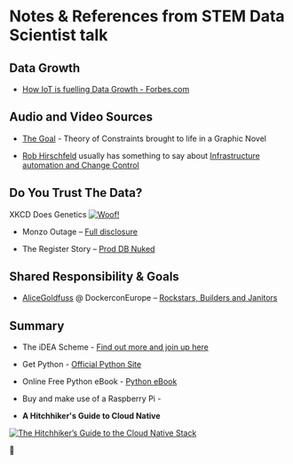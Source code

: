 # Notes & References from STEM Data Scientist talk




## Data Growth

* [How IoT is fuelling Data Growth - Forbes.com](https://www.forbes.com/sites/louiscolumbus/2017/12/10/2017-roundup-of-internet-of-things-forecasts/)



## Audio and Video Sources

* [The Goal](https://wordery.com/the-goal-eliyahu-m-goldratt-9780884272076) - Theory of Constraints brought to life in a Graphic Novel

* [Rob Hirschfeld](https://www.twitter.com/zehickle) usually has something to say about [Infrastructure automation and Change Control](https://robhirschfeld.com/)



## Do You Trust The Data?

XKCD Does Genetics [![Woof!](https://imgs.xkcd.com/comics/genetic_testing.png)](https://xkcd.com/1706)

* Monzo Outage – [Full disclosure](https://community.monzo.com/t/resolved-current-account-payments-may-fail-major-outage-27-10-2017/26296/94)

* The Register Story – [Prod DB Nuked](https://www.theregister.co.uk/2017/06/05/dev_accidentally_nuked_production_database_was_allegedly_instantly_fired/)

## Shared Responsibility & Goals

* [AliceGoldfuss](https://www.twitter.com/alicegoldfuss) @ DockerconEurope – [Rockstars, Builders and Janitors](https://www.youtube.com/watch?v=eZp3W4qYhJc)



## Summary

* The iDEA Scheme - [Find out more and join up here](https://idea.org.uk/#big-idea)

* Get Python - [Official Python Site](https://www.python.org/)

* Online Free Python eBook - [Python eBook](http://do.co/python-book)

* Buy and make use of a Raspberry Pi - 

* **A Hitchhiker's Guide to Cloud Native**

 [![The Hitchhiker’s Guide to the Cloud Native Stack](https://i.ytimg.com/vi/eMMkOyZwam4/hqdefault.jpg)](https://www.youtube.com/watch?v=eMMkOyZwam4)



:rocket:
